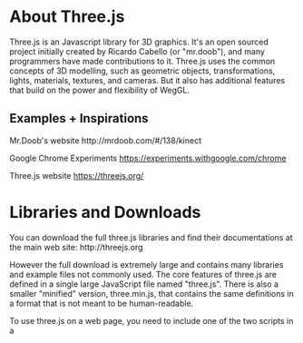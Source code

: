 <h1>About Three.js</h1>
Three.js is an Javascript library for 3D graphics. It's an open sourced project initially created by Ricardo Cabello (or "mr.doob"), and many programmers have made contributions to it.
Three.js uses the common concepts of 3D modelling, such as geometric objects, transformations, lights, materials, textures, and cameras. But it also has additional features that build on the power and flexibility of WegGL.

<h2>Examples + Inspirations</h2>
Mr.Doob's website http://mrdoob.com/#/138/kinect
    
Google Chrome Experiments https://experiments.withgoogle.com/chrome
    
Three.js website https://threejs.org/
    

<h1>Libraries and Downloads</h1>
You can download the full three.js libraries and find their documentations at the main web site: <link href="http://threejs.org/">http://threejs.org 

However the full download is extremely large and contains many libraries and example files not commonly used. 
The core features of three.js are defined in a single large JavaScript file named "three.js". There is also a smaller "minified" version, three.min.js, that contains the same definitions in a format that is not meant to be human-readable.

To use three.js on a web page, you need to include one of the two scripts in a <script> element on the page. For example, assuming that three.min.js is in the same folder as the web page, then the script element would be:

    <code> <script src="three.min.js"></script> </code>

<h1> Object Oriented Programming and Scene Graphs </h1>
In order to more intuitive program with Three.js, it is helpful to take a quick look at the data structure of the objects being rendered, and how it affects how we code.

Scene Graph: 

A data structure that represents the objects in a scene, together with attributes of the objects and the modeling transformations that are applied to the objects. An image of the scene is created by traversing the scene graph data structure. A scene graph might exist only conceptually, or it might be an actual data structure in a program.

<img src="http://math.hws.edu/graphicsbook/c2/scene-graph.png" width="444" height="481" alt="">

Three.js follows this kind of hierarchical structure, and the 3D object being rendered and the properties of it, such as shape, material and color, rely on this kind of "Parent-child" relationship.

<h1>Scene, Renderer, Camera</h1>

Scene:

The three.js library is made up of a large number of classes. Three of the most basic are <i>THREE.Scene</i>, <i>THREE.Camera</i>, and <i>THREE.WebGLRenderer</i>. A three.js program will need at least one object of each type. Those objects are often stored in global variables, declared at the top of the program:

    var scene, renderer, camera;

A Scene object is a holder for all the objects that make up a 3D world, including lights, graphical objects, and possibly cameras. It acts as a root node for the scene graph. A Camera is a special kind of object that represents a viewpoint from which an image of a 3D world can be made. It represents a combination of a viewing transformation and a projection. A renderer is an object that can create an image from a scene graph.

A scene can be created as an object of type THREE.Scene using a constructor with no parameters:

    scene = new THREE.Scene();

Camera:

There are two kinds of camera, one using orthographic projection and one using perspective projection. They are represented by classes THREE.OrthographicCamera and THREE.PerspectiveCamera, which are subclasses of THREE.Camera. The constructors must specify the projection with corresponding parameters:

<img src="https://i.stack.imgur.com/zyGF1.gif" alt="">

Orthographic Camera: 
    
    camera = new THREE.OrthographicCamera( left, right, top, bottom, near, far );
   
Perspective Camera: 
    
    camera = new THREE.PerspectiveCamera( fieldOfViewAngle, aspect, near, far );
    
The parameters for the orthographic camera specify the x, y, and z limits of the view volume, in eye coordinates—that is, in a coordinate system in which the camera is at (0,0,0) looking in the direction of the negative z-axis, with the y-axis pointing up in the view. The near and far parameters give the z-limits in terms of distance from the camera. 

<img src="http://learnwebgl.brown37.net/_images/side_view_frustum.png" alt="">

Perspective cameras are more common. The first parameter determines the vertical extent of the view volume, given as an angle measured in degrees. The aspect is the ratio between the horizontal and vertical extents; it should usually be set to the width of the canvas divided by its height. And near and far give the z-limits on the view volume as distances from the camera. For a perspective projection, both must be positive, with near less than far. Typical code for creating a perspective camera would be:

    camera = new THREE.PerspectiveCamera( 45, canvas.width/canvas.height, 1, 100 );

In this case, "canvas" holds a reference to the <canvas> element where the image will be rendered. The near and far values mean that only things between 1 and 100 units in front of the camera are included in the image. While the camera can be added to a scene, it does not have to be part of the scene graph to be used. In other words, it doesn't have to be the "children" of a particular object. However, in either case, you must define its position and orientation in 3D space.

Renderer:

Three.js actually has several renderer classes, which can render to different targets. The core library includes a WebGL renderer and a canvas renderer. The canvas renderer translates 3D graphics into the 2D canvas API that was covered in Section 2.6. It can be used as a fallback when WebGL is not available, but it doesn't implement many of the more interesting 3D features, and it is generally much slower than the WebGL renderer.

A renderer that renders using WebGL is an instance of the class THREE.WebGLRenderer:

    renderer = new THREE.WebGLRenderer( { antialias: true } );
    
The main thing that you want to do with a renderer is render an image. For that, you also need a scene and a camera. To render an image of a given scene from the point of view of a given camera, call

    renderer.render( scene, camera );

                     
